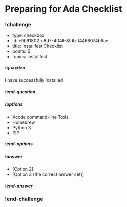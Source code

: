 # Preparing for Ada Checklist

<!-- >>>>>>>>>>>>>>>>>>>>>> BEGIN CHALLENGE >>>>>>>>>>>>>>>>>>>>>> -->
<!-- Replace everything in square brackets [] and remove brackets  -->

### !challenge

* type: checkbox
* id: c9b91802-c6d7-4046-8fdb-f4466074b6ae
* title: Installfest Checklist
* points: 5
* topics: installfest

##### !question

I have successfully installed:

##### !end-question

##### !options

* Xcode command-line Tools
* Homebrew
* Python 3
* PIP

##### !end-options

##### !answer

* [Option 2]
* [Option 3 (the correct answer set)]

##### !end-answer

<!-- other optional sections -->
<!-- !hint - !end-hint (markdown, hidden, students click to view) -->
<!-- !rubric - !end-rubric (markdown, instructors can see while scoring a checkpoint) -->
<!-- !explanation - !end-explanation (markdown, students can see after answering correctly) -->

### !end-challenge

<!-- ======================= END CHALLENGE ======================= -->